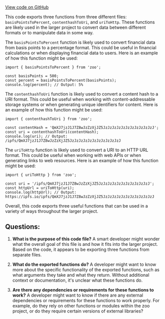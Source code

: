 [View code on GitHub](zoo-labs/zoo/blob/master/core/src/functions/convert/index.ts)

This code exports three functions from three different files: `basisPointsToPercent`, `contenthashToUri`, and `uriToHttp`. These functions are likely used in the larger project to convert data between different formats or to manipulate data in some way. 

The `basisPointsToPercent` function is likely used to convert financial data from basis points to a percentage format. This could be useful in financial calculations or when displaying financial data to users. Here is an example of how this function might be used:

```
import { basisPointsToPercent } from 'zoo';

const basisPoints = 500;
const percent = basisPointsToPercent(basisPoints);
console.log(percent); // Output: 5%
```

The `contenthashToUri` function is likely used to convert a content hash to a URI format. This could be useful when working with content-addressable storage systems or when generating unique identifiers for content. Here is an example of how this function might be used:

```
import { contenthashToUri } from 'zoo';

const contentHash = 'QmXJ7jzJ1J7Z8wJzZzXjJZ5JzJzJzJzJzJzJzJzJzJzJzJ';
const uri = contenthashToUri(contentHash);
console.log(uri); // Output: /ipfs/QmXJ7jzJ1J7Z8wJzZzXjJZ5JzJzJzJzJzJzJzJzJzJzJzJ
```

The `uriToHttp` function is likely used to convert a URI to an HTTP URL format. This could be useful when working with web APIs or when generating links to web resources. Here is an example of how this function might be used:

```
import { uriToHttp } from 'zoo';

const uri = '/ipfs/QmXJ7jzJ1J7Z8wJzZzXjJZ5JzJzJzJzJzJzJzJzJzJzJzJ';
const httpUrl = uriToHttp(uri);
console.log(httpUrl); // Output: https://ipfs.io/ipfs/QmXJ7jzJ1J7Z8wJzZzXjJZ5JzJzJzJzJzJzJzJzJzJzJzJ
```

Overall, this code exports three useful functions that can be used in a variety of ways throughout the larger project.
## Questions: 
 1. **What is the purpose of this code file?** 
A smart developer might wonder what the overall goal of this file is and how it fits into the larger project. Based on the code, it appears to be exporting three functions from separate files.

2. **What do the exported functions do?** 
A developer might want to know more about the specific functionality of the exported functions, such as what arguments they take and what they return. Without additional context or documentation, it's unclear what these functions do.

3. **Are there any dependencies or requirements for these functions to work?** 
A developer might want to know if there are any external dependencies or requirements for these functions to work properly. For example, do they rely on other functions or modules within the zoo project, or do they require certain versions of external libraries?